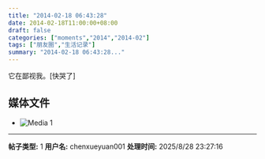 ```yaml
---
title: "2014-02-18 06:43:28"
date: 2014-02-18T11:00:00+08:00
draft: false
categories: ["moments","2014","2014-02"]
tags: ["朋友圈","生活记录"]
summary: "2014-02-18 06:43:28..."
---
```


它在鄙视我。[快哭了]

## 媒体文件

- ![Media 1](/Moments/photos/2014-02-18/201402180643280.jpg)

---

**帖子类型:** 1
**用户名:** chenxueyuan001
**处理时间:** 2025/8/28 23:27:16